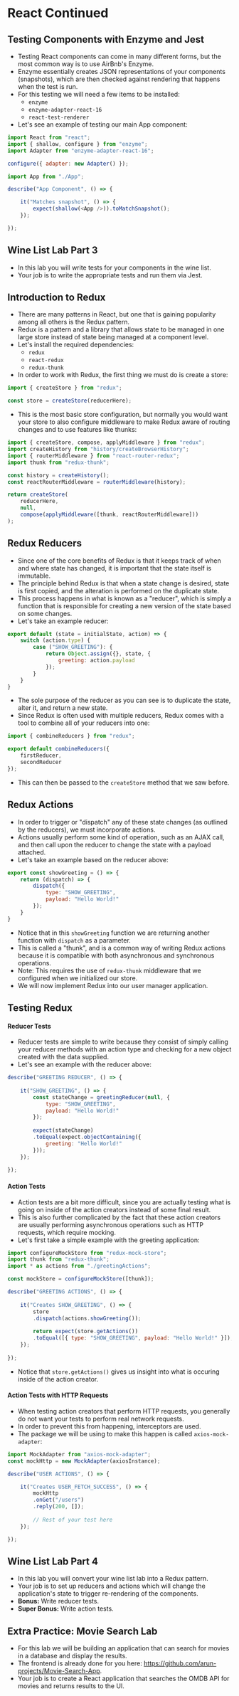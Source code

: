 # React Continued

## Testing Components with Enzyme and Jest

- Testing React components can come in many different forms, but the most common way is to use AirBnb's Enzyme.
- Enzyme essentially creates JSON representations of your components (snapshots), which are then checked against rendering that happens when the test is run.
- For this testing we will need a few items to be installed:
    - `enzyme`
    - `enzyme-adapter-react-16`
    - `react-test-renderer`
- Let's see an example of testing our main App component:

```javascript
import React from "react";
import { shallow, configure } from "enzyme";
import Adapter from "enzyme-adapter-react-16";

configure({ adapter: new Adapter() });

import App from "./App";

describe("App Component", () => {

    it("Matches snapshot", () => {
        expect(shallow(<App />)).toMatchSnapshot();
    });

});
```

## Wine List Lab Part 3

- In this lab you will write tests for your components in the wine list.
- Your job is to write the appropriate tests and run them via Jest.

## Introduction to Redux

- There are many patterns in React, but one that is gaining popularity among all others is the Redux pattern.
- Redux is a pattern and a library that allows state to be managed in one large store instead of state being managed at a component level.
- Let's install the required dependencies:
    - `redux`
    - `react-redux`
    - `redux-thunk`
- In order to work with Redux, the first thing we must do is create a store:

```javascript
import { createStore } from "redux";

const store = createStore(reducerHere);
```

- This is the most basic store configuration, but normally you would want your store to also configure middleware to make Redux aware of routing changes and to use features like thunks:

```javascript
import { createStore, compose, applyMiddleware } from "redux";
import createHistory from "history/createBrowserHistory";
import { routerMiddleware } from "react-router-redux";
import thunk from "redux-thunk";

const history = createHistory();
const reactRouterMiddleware = routerMiddleware(history);

return createStore(
    reducerHere,
    null,
    compose(applyMiddleware([thunk, reactRouterMiddleware]))
);
```

## Redux Reducers

- Since one of the core benefits of Redux is that it keeps track of when and where state has changed, it is important that the state itself is immutable.
- The principle behind Redux is that when a state change is desired, state is first copied, and the alteration is performed on the duplicate state.
- This process happens in what is known as a "reducer", which is simply a function that is responsible for creating a new version of the state based on some changes.
- Let's take an example reducer:

```javascript
export default (state = initialState, action) => {
    switch (action.type) {
        case ("SHOW_GREETING"): {
            return Object.assign({}, state, {
                greeting: action.payload
            });
        }
    }
}
```

- The sole purpose of the reducer as you can see is to duplicate the state, alter it, and return a new state.
- Since Redux is often used with multiple reducers, Redux comes with a tool to combine all of your reducers into one:

```javascript
import { combineReducers } from "redux";

export default combineReducers({
    firstReducer,
    secondReducer
});
```

- This can then be passed to the `createStore` method that we saw before.

## Redux Actions

- In order to trigger or "dispatch" any of these state changes (as outlined by the reducers), we must incorporate actions.
- Actions usually perform some kind of operation, such as an AJAX call, and then call upon the reducer to change the state with a payload attached.
- Let's take an example based on the reducer above:

```javascript
export const showGreeting = () => {
    return (dispatch) => {
        dispatch({
            type: "SHOW_GREETING",
            payload: "Hello World!"
        });
    }
}
```

- Notice that in this `showGreeting` function we are returning another function with `dispatch` as a parameter.
- This is called a "thunk", and is a common way of writing Redux actions because it is compatible with both asynchronous and synchronous operations.
- Note: This requires the use of `redux-thunk` middleware that we configured when we initialized our store.
- We will now implement Redux into our user manager application.

## Testing Redux

#### Reducer Tests

- Reducer tests are simple to write because they consist of simply calling your reducer methods with an action type and checking for a new object created with the data supplied.
- Let's see an example with the reducer above:

```javascript
describe("GREETING REDUCER", () => {
    
    it("SHOW_GREETING", () => {
        const stateChange = greetingReducer(null, {
            type: "SHOW_GREETING",
            payload: "Hello World!"
        });
        
        expect(stateChange)
        .toEqual(expect.objectContaining({
            greeting: "Hello World!"
        }));
    });
    
});
```

#### Action Tests

- Action tests are a bit more difficult, since you are actually testing what is going on inside of the action creators instead of some final result.
- This is also further complicated by the fact that these action creators are usually performing asynchronous operations such as HTTP requests, which require mocking.
- Let's first take a simple example with the greeting application:

```javascript
import configureMockStore from "redux-mock-store";
import thunk from "redux-thunk";
import * as actions from "./greetingActions";

const mockStore = configureMockStore([thunk]);

describe("GREETING ACTIONS", () => {
    
    it("Creates SHOW_GREETING", () => {
        store
        .dispatch(actions.showGreeting());
        
        return expect(store.getActions())
        .toEqual([{ type: "SHOW_GREETING", payload: "Hello World!" }]);
    });
    
});
```

- Notice that `store.getActions()` gives us insight into what is occuring inside of the action creator.

#### Action Tests with HTTP Requests

- When testing action creators that perform HTTP requests, you generally do not want your tests to perform real network requests.
- In order to prevent this from happening, interceptors are used.
- The package we will be using to make this happen is called `axios-mock-adapter`:

```javascript
import MockAdapter from "axios-mock-adapter";
const mockHttp = new MockAdapter(axiosInstance);

describe("USER ACTIONS", () => {

    it("Creates USER_FETCH_SUCCESS", () => {
        mockHttp
        .onGet("/users")
        .reply(200, []);
        
        // Rest of your test here
    });

});
```

## Wine List Lab Part 4

- In this lab you will convert your wine list lab into a Redux pattern.
- Your job is to set up reducers and actions which will change the application's state to trigger re-rendering of the components.
- **Bonus:** Write reducer tests.
- **Super Bonus:** Write action tests.

## Extra Practice: Movie Search Lab

- For this lab we will be building an application that can search for movies in a database and display the results.
- The frontend is already done for you here: https://github.com/arun-projects/Movie-Search-App.
- Your job is to create a React application that searches the OMDB API for movies and returns results to the UI.